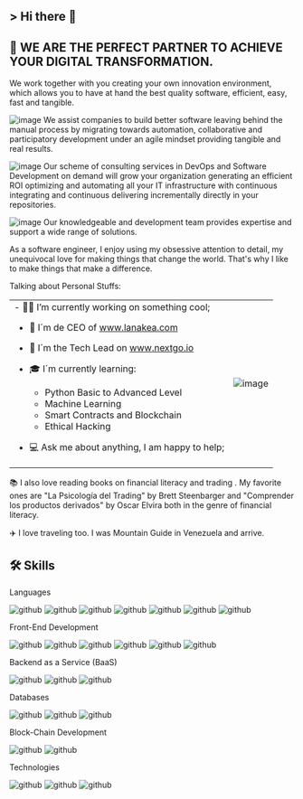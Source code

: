 ## > Hi there 👋


## 🚀 WE ARE THE PERFECT PARTNER TO ACHIEVE YOUR DIGITAL TRANSFORMATION.
We work together with you creating your own innovation environment, which allows you to have at hand the best quality software, efficient, easy, fast and tangible.


![image](https://user-images.githubusercontent.com/9677961/178267431-0ef7de34-7081-4771-802f-09f60b58cfdd.png)  We assist companies to build better software leaving behind the manual process by migrating towards automation, collaborative and participatory development under an agile mindset providing tangible and real results.

![image](https://user-images.githubusercontent.com/9677961/178267626-c2cbee7b-a668-4f27-95a3-c56cd01c2054.png) Our scheme of consulting services in DevOps and Software Development on demand will grow your organization generating an efficient ROI optimizing and automating all your IT infrastructure with continuous integrating and continuous delivering incrementally directly in your repositories.

![image](https://user-images.githubusercontent.com/9677961/178267670-8dd175cf-a622-4d28-9e4a-2984bf0f7e22.png) Our knowledgeable and development team provides expertise and support a wide range of solutions.




As a software engineer, I enjoy using my obsessive attention to detail, my unequivocal love for making things that change the world. That's why I like to make things that make a difference.

Talking about Personal Stuffs:

<table>
     <tr>
          <td>
 - 👨‍💻 I’m currently working on something cool; 

- 🥇 I´m de CEO of www.lanakea.com

-  🥈 I´m the Tech Lead on www.nextgo.io

- 🎓 I´m currently learning: 
     - Python Basic to Advanced Level
     - Machine Learning
     - Smart Contracts and Blockchain
     - Ethical Hacking

- 💻 Ask me about anything, I am happy to help;  
          </td>
          <td>
![image](https://user-images.githubusercontent.com/9677961/178169897-88fe307c-209f-4140-afc4-2e7050ed774f.png)
          </td>
    <tr>
 </table>

📚 I also love reading books on financial literacy and trading . My favorite ones are "La Psicología del Trading" by Brett Steenbarger and "Comprender los productos derivados" by Oscar Elvira both in the genre of financial literacy.

✈️ I love traveling too. I was Mountain Guide in Venezuela and arrive.




## 🛠️ Skills

Languages

![github](https://img.shields.io/badge/Csharp-success?style=for-the-badge&logo=Csharp&logoColor=white)
![github](https://img.shields.io/badge/Python-000000?style=for-the-badge&logo=Python&logoColor=white)
![github](https://img.shields.io/badge/Java-orange?style=for-the-badge&logo=Java&logoColor=white)
![github](https://img.shields.io/badge/Php-blueviolet?style=for-the-badge&logo=Php&logoColor=white)
![github](https://img.shields.io/badge/Go-blue?style=for-the-badge&logo=Go&logoColor=white)
![github](https://img.shields.io/badge/.Net-blueviolet?style=for-the-badge&logo=.Net&logoColor=white)
![github](https://img.shields.io/badge/Nodejs-000000?style=for-the-badge&logo=Nodejs&logoColor=white)


Front-End Development

![github](https://img.shields.io/badge/Html5-critical?style=for-the-badge&logo=Html5&logoColor=white) 
![github](https://img.shields.io/badge/Css3-blue?style=for-the-badge&logo=Css3&logoColor=white)
![github](https://img.shields.io/badge/Javascript-000000?style=for-the-badge&logo=Javascript&logoColor=white)
![github](https://img.shields.io/badge/React-000000?style=for-the-badge&logo=React&logoColor=white)
![github](https://img.shields.io/badge/Redux-blue?style=for-the-badge&logo=Redux&logoColor=white)
![github](https://img.shields.io/badge/Bootstrap-blueviolet?style=for-the-badge&logo=Bootstrap&logoColor=white)

Backend as a Service (BaaS)

![github](https://img.shields.io/badge/Firebase-blue?style=for-the-badge&logo=Firebase&logoColor=yellow)
![github](https://img.shields.io/badge/Aws-critical?style=for-the-badge&logo=Aws&logoColor=white)
![github](https://img.shields.io/badge/Heroku-blueviolet?style=for-the-badge&logo=Heroku&logoColor=white)


Databases

![github](https://img.shields.io/badge/Sqlserver-yellow?style=for-the-badge&logo=Sqlserver&logoColor=white)
![github](https://img.shields.io/badge/Mysql-000000?style=for-the-badge&logo=Mysql&logoColor=white)
![github](https://img.shields.io/badge/Mongodb-yellowgreen?style=for-the-badge&logo=Mongodb&logoColor=white)

Block-Chain Development

![github](https://img.shields.io/badge/Solidity-000000?style=for-the-badge&logo=Solidity&logoColor=white)
![github](https://img.shields.io/badge/web3-critical?style=for-the-badge&logo=web3&logoColor=white)

Technologies

![github](https://img.shields.io/badge/Apache-red?style=for-the-badge&logo=Apache&logoColor=white)
![github](https://img.shields.io/badge/Github-000000?style=for-the-badge&logo=Github&logoColor=white)
![github](https://img.shields.io/badge/Docker-blue?style=for-the-badge&logo=Docker&logoColor=white)

<!--
**eduardoweb/eduardoweb** is a ✨ _special_ ✨ repository because its `README.md` (this file) appears on your GitHub profile.

Here are some ideas to get you started:

- 🔭 I’m currently working on ...
- 🌱 I’m currently learning ...
- 👯 I’m looking to collaborate on ...
- 🤔 I’m looking for help with ...
- 💬 Ask me about ...
- 📫 How to reach me: ...
- 😄 Pronouns: ...
- ⚡ Fun fact: ...
-->

